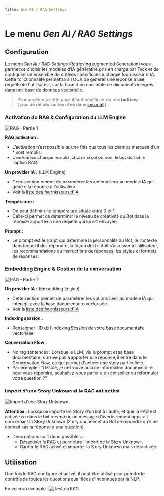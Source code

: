 ```yaml
---
title: Gen AI / RAG Settings
---
```


# Le menu _Gen AI / RAG Settings_

## Configuration
Le menu _Gen AI / RAG Settings_ (Retrieving augmented Generation) vous permet de choisir les modèles d'IA générative pris en charge par Tock et de configurer un ensemble de critères spécifiques à chaque fournisseur d'IA.
Cette fonctionnalité permettra à TOCK de générer une réponse à une requête de l'utilisateur, sur la base d'un ensemble de documents intégrés dans une base de données vectorielle.

> Pour accéder à cette page il faut bénéficier du rôle **_botUser_**.
> <br />( plus de détails sur les rôles dans [securité](../../../../admin/security.md#roles) ).

### Activation du RAG & Configuration du LLM Engine
![RAG - Partie 1](../../../../img/gen-ai/gen-ai-settings-rag-llm.png "Ecran de configuration du RAG - Partie 1")

**RAG activation :**
- L’activation n’est possible qu’une fois que tous les champs marqués d’un * sont remplis.
- Une fois les champs remplis, choisir si oui ou non, le bot doit offrir l’option RAG.

**Un provider IA :** (LLM Engine)
- Cette section permet de paramétrer les options liées au modèle IA qui génère la réponse à l’utilisateur.
- Voir la [liste des fournisseurs d'IA](../../../../user/studio/gen-ai/providers/gen-ai-provider-llm-and-embedding.md)

**Température :**
- On peut définir une température située entre 0 et 1.
- Celle-ci permet de déterminer le niveau de créativité du Bot dans la réponse apportée à une requête qui lui est envoyée.

**Prompt :**
- Le prompt est le script qui détermine la personnalité du Bot, le contexte dans lequel il doit répondre, la façon dont il doit s’adresser à l’utilisateur, les recommandations ou instructions de réponses, les styles et formats de réponses.
 
### Embedding Engine & Gestion de la conversation 
![RAG - Partie 2](../../../../img/gen-ai/gen-ai-settings-rag-embedding.png "Ecran de configuration du RAG - Partie 2")

**Un provider IA :** (Embedding Engine)
- Cette section permet de paramétrer les options liées au modèle IA qui interagit avec la base documentaire vectorisée.
- Voir la [liste des fournisseurs d'IA](../../../../user/studio/gen-ai/providers/gen-ai-provider-llm-and-embedding.md)

**Indexing session :**
- Renseigner l’ID de l’Indexing Session de votre base documentaire vectorisée

**Conversation Flow :**
- No rag sentences : Lorsque le LLM, via le prompt et sa base documentaire, n’arrive pas à apporter une réponse, il entre dans le Conversation Flow, ce qui permet d'activer une story particulière.
- Par exemple : “Désolé, je ne trouve aucune information documentaire pour vous répondre, souhaitez-vous parler à un conseiller ou reformuler votre question ?”

### Import d'une Story Unkown si le RAG est activé

![Import d'une Story Unknown](../../../../img/gen-ai/gen-ai-rag-import-story-unknown.png "Ecran de choix")

**Attention :** Lorsqu’on importe les Story d’un bot à l'autre, et que la RAG est activée en dans le bot recepteur, un message d’avertissement apparait concernant la Story Unknown (Story qui permet au Bot de répondre qu’il ne connait pas la réponse à une question). 
- Deux options sont donc possibles :
  - Désactiver le RAG et permettre l’import de la Story Unknown.
  - Garder le RAG activé et importer la Story Unknown mais désactivée.

## Utilisation

Une fois le RAG configuré et activé, il peut être utilisé pour prendre le contrôle de toutes les questions qualifiées d'Inconnues par la NLP.

En voici un exemple :
![Test du RAG](../../../../img/gen-ai/gen-ai-rag-test.png "Execution du RAG")



